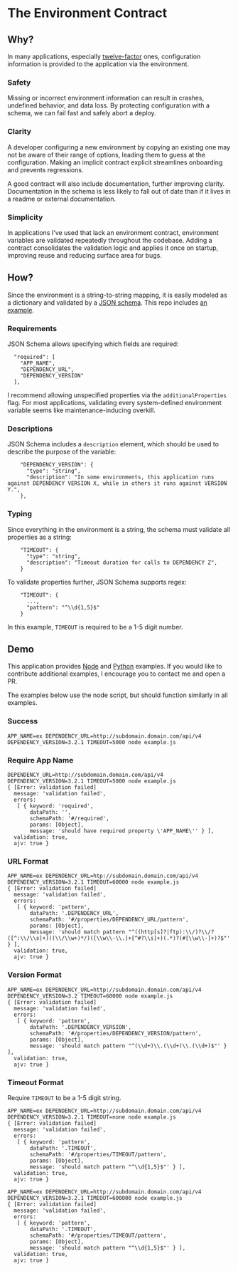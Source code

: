 # The Environment Contract
## Why?
In many applications, especially [twelve-factor](https://12factor.net/) ones, configuration information is provided to the application via the environment.

### Safety
Missing or incorrect environment information can result in crashes, undefined behavior, and data loss. By protecting configuration with a schema, we can fail fast and safely abort a deploy.

### Clarity
A developer configuring a new environment by copying an existing one may not be aware of their range of options, leading them to guess at the configuration. Making an implicit contract explicit streamlines onboarding and prevents regressions.

A good contract will also include documentation, further improving clarity. Documentation in the schema is less likely to fall out of date than if it lives in a readme or external documentation.

### Simplicity
In applications I've used that lack an environment contract, environment variables are validated repeatedly throughout the codebase. Adding a contract consolidates the validation logic and applies it once on startup, improving reuse and reducing surface area for bugs.

## How?
Since the environment is a string-to-string mapping, it is easily modeled as a dictionary and validated by a [JSON schema](https://json-schema.org). This repo includes [an example](environment.schema.json).

### Requirements
JSON Schema allows specifying which fields are required:
```
  "required": [
    "APP_NAME",
    "DEPENDENCY_URL",
    "DEPENDENCY_VERSION"
  ],
```

I recommend allowing unspecified properties via the `additionalProperties` flag. For most applications, validating every system-defined environment variable seems like maintenance-inducing overkill.

### Descriptions
JSON Schema includes a `description` element, which should be used to describe the purpose of the variable:
```
    "DEPENDENCY_VERSION": {
      "type": "string",
      "description": "In some environments, this application runs against DEPENDENCY VERSION X, while in others it runs against VERSION Y.",
    },
```

### Typing
Since everything in the environment is a string, the schema must validate all properties as a string:
```
    "TIMEOUT": {
      "type": "string",
      "description": "Timeout duration for calls to DEPENDENCY Z",
    }
```

To validate properties further, JSON Schema supports regex:
```
    "TIMEOUT": {
      ...,
      "pattern": "^\\d{1,5}$"
    }
```
In this example, `TIMEOUT` is required to be a 1-5 digit number.

## Demo
This application provides [Node](node/example.js) and [Python](python/example.py) examples. If you would like to contribute additional examples, I encourage you to contact me and open a PR.

The examples below use the node script, but should function similarly in all examples.

### Success
```
APP_NAME=ex DEPENDENCY_URL=http://subdomain.domain.com/api/v4 DEPENDENCY_VERSION=3.2.1 TIMEOUT=5000 node example.js
```

### Require App Name
```
DEPENDENCY_URL=http://subdomain.domain.com/api/v4 DEPENDENCY_VERSION=3.2.1 TIMEOUT=5000 node example.js
{ [Error: validation failed]
  message: 'validation failed',
  errors:
   [ { keyword: 'required',
       dataPath: '',
       schemaPath: '#/required',
       params: [Object],
       message: 'should have required property \'APP_NAME\'' } ],
  validation: true,
  ajv: true }
```
### URL Format
```
APP_NAME=ex DEPENDENCY_URL=htp://subdomain.domain.com/api/v4 DEPENDENCY_VERSION=3.2.1 TIMEOUT=60000 node example.js
{ [Error: validation failed]
  message: 'validation failed',
  errors:
   [ { keyword: 'pattern',
       dataPath: '.DEPENDENCY_URL',
       schemaPath: '#/properties/DEPENDENCY_URL/pattern',
       params: [Object],
       message: 'should match pattern "^((http[s]?|ftp):\\/)?\\/?([^:\\/\\s]+)((\\/\\w+)*/)([\\w\\-\\.]+[^#?\\s]+)(.*)?(#[\\w\\-]+)?$"' } ],
  validation: true,
  ajv: true }
```

### Version Format
```
APP_NAME=ex DEPENDENCY_URL=http://subdomain.domain.com/api/v4 DEPENDENCY_VERSION=3.2 TIMEOUT=60000 node example.js
{ [Error: validation failed]
  message: 'validation failed',
  errors:
   [ { keyword: 'pattern',
       dataPath: '.DEPENDENCY_VERSION',
       schemaPath: '#/properties/DEPENDENCY_VERSION/pattern',
       params: [Object],
       message: 'should match pattern "^(\\d+)\\.(\\d+)\\.(\\d+)$"' } ],
  validation: true,
  ajv: true }
```

### Timeout Format
Require `TIMEOUT` to be a 1-5 digit string.
```
APP_NAME=ex DEPENDENCY_URL=http://subdomain.domain.com/api/v4 DEPENDENCY_VERSION=3.2.1 TIMEOUT=none node example.js
{ [Error: validation failed]
  message: 'validation failed',
  errors:
   [ { keyword: 'pattern',
       dataPath: '.TIMEOUT',
       schemaPath: '#/properties/TIMEOUT/pattern',
       params: [Object],
       message: 'should match pattern "^\\d{1,5}$"' } ],
  validation: true,
  ajv: true }
```
```
APP_NAME=ex DEPENDENCY_URL=http://subdomain.domain.com/api/v4 DEPENDENCY_VERSION=3.2.1 TIMEOUT=600000 node example.js
{ [Error: validation failed]
  message: 'validation failed',
  errors:
   [ { keyword: 'pattern',
       dataPath: '.TIMEOUT',
       schemaPath: '#/properties/TIMEOUT/pattern',
       params: [Object],
       message: 'should match pattern "^\\d{1,5}$"' } ],
  validation: true,
  ajv: true }
```
